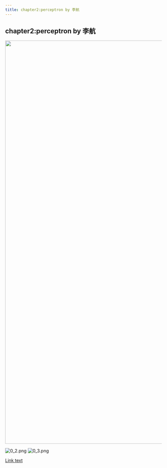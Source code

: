 ```yaml
---
title: chapter2:perceptron by 李航
---
```

## chapter2:perceptron by 李航
    
<a href="https://sm.ms/image/LtmdWEl1eBJC7sQ" target="_blank"><img src="https://i.loli.net/2019/09/01/LtmdWEl1eBJC7sQ.png" width="1300"></a>

![0_2.png](https://i.loli.net/2019/09/01/axrBnO7Tgftc2Iu.png)
![0_3.png](https://i.loli.net/2019/09/01/HPvGpuWVe7RJ8bm.png)

<a href="666">Link text</a>


  